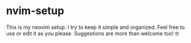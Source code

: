 # nvim-setup
This is my neovim setup. I try to keep it simple and organized. Feel free to use or edit it as you please. Suggestions are more than welcome too! 🤓
